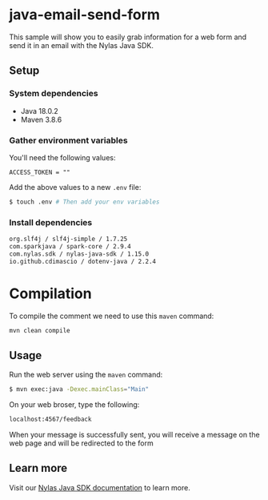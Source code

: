 # java-email-send-form

This sample will show you to easily grab information for a web form and send it in an email with the Nylas Java SDK.

## Setup

### System dependencies

- Java 18.0.2
- Maven 3.8.6

### Gather environment variables

You'll need the following values:

```text
ACCESS_TOKEN = ""
```

Add the above values to a new `.env` file:

```bash
$ touch .env # Then add your env variables
```

### Install dependencies

```bash
org.slf4j / slf4j-simple / 1.7.25
com.sparkjava / spark-core / 2.9.4
com.nylas.sdk / nylas-java-sdk / 1.15.0
io.github.cdimascio / dotenv-java / 2.2.4
```

# Compilation

To compile the comment we need to use this `maven` command:

```bash
mvn clean compile
```

## Usage

Run the web server using the `maven` command:

```bash
$ mvn exec:java -Dexec.mainClass="Main"
```

On your web broser, type the following:

```bash
localhost:4567/feedback
```

When your message is successfully sent, you will receive a message on the web page and will be redirected to the form


## Learn more

Visit our [Nylas Java SDK documentation](https://developer.nylas.com/docs/developer-tools/sdk/java-sdk/) to learn more.
